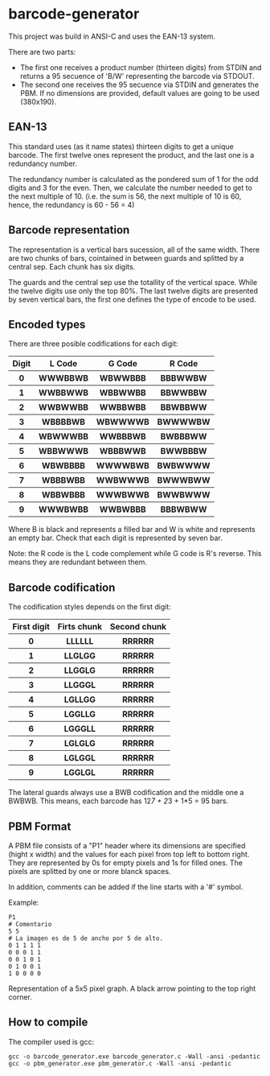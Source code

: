# barcode-generator
This project was build in ANSI-C and uses the EAN-13 system.

There are two parts:
  - The first one receives a product number (thirteen digits) from STDIN and returns a 95 secuence of 'B/W'
  representing the barcode via STDOUT.
  - The second one receives the 95 secuence via STDIN and generates the PBM. If no dimensions are provided, default values 
  are going to be used (380x190).
  

## EAN-13
This standard uses (as it name states) thirteen digits to get a unique barcode.
The first twelve ones represent the product, and the last one is a redundancy number.

The redundancy number is calculated as the pondered sum of 1 for the odd digits and 3 for the even.
Then, we calculate the number needed to get to the next multiple of 10. (i.e. the sum is 56, the next multiple of 10 is 60,
hence, the redundancy is 60 - 56 = 4)


## Barcode representation
The representation is a vertical bars sucession, all of the same width.
There are two chunks of bars, cointained in between guards and splitted by a central sep. Each chunk has six digits.

The guards and the central sep use the totallity of the vertical space. While the twelve digits use only the top 80%.
The last twelve digits are presented by seven vertical bars, the first one defines the type of encode to be used.


## Encoded types
There are three posible codifications for each digit:

<table>
  <tr>
    <th> Digit </th>
    <th> L Code </th>
    <th> G Code </th>
    <th> R Code </th>
  </tr>
  <tr>
    <th> 0 </th>
    <th> WWWBBWB </th>
    <th> WBWWBBB </th>
    <th> BBBWWBW </th>
  </tr>
  <tr>
    <th> 1 </th>
    <th> WWBBWWB </th>
    <th> WBBWWBB </th>
    <th> BBWWBBW </th>
  </tr>
  <tr>
    <th> 2 </th>
    <th> WWBWWBB </th>
    <th> WWBBWBB </th>
    <th> BBWBBWW </th>
  </tr>
  <tr>
    <th> 3 </th>
    <th> WBBBBWB </th>
    <th> WBWWWWB </th>
    <th> BWWWWBW </th>
  </tr>
  <tr>
    <th> 4 </th>
    <th> WBWWWBB </th>
    <th> WWBBBWB </th>
    <th> BWBBBWW </th>
  </tr>
  <tr>
    <th> 5 </th>
    <th> WBBWWWB </th>
    <th> WBBBWWB </th>
    <th> BWWBBBW </th>
  </tr>
  <tr>
    <th> 6 </th>
    <th> WBWBBBB </th>
    <th> WWWWBWB </th>
    <th> BWBWWWW </th>
  </tr>
  <tr>
    <th> 7 </th>
    <th> WBBBWBB </th>
    <th> WWBWWWB </th>
    <th> BWWWBWW </th>
  </tr>
  <tr>
    <th> 8 </th>
    <th> WBBWBBB </th>
    <th> WWWBWWB </th>
    <th> BWWBWWW </th>
  </tr>
  <tr>
    <th> 9 </th>
    <th> WWWBWBB </th>
    <th> WWBWBBB </th>
    <th> BBBWBWW </th>
  </tr>
</table>

Where B is black and represents a filled bar and W is white and represents an empty bar.
Check that each digit is represented by seven bar.

Note: the R code is the L code complement while G code is R's reverse. This means they are redundant between them.


## Barcode codification
The codification styles depends on the first digit:

<table>
  <tr>
    <th> First digit </th>
    <th> Firts chunk </th>
    <th> Second chunk </th>
  </tr>
  <tr>
    <th> 0 </th>
    <th> LLLLLL </th>
    <th> RRRRRR </th>
  </tr>
  <tr>
    <th> 1 </th>
    <th> LLGLGG </th>
    <th> RRRRRR </th>
  </tr>
  <tr>
    <th> 2 </th>
    <th> LLGGLG </th>
    <th> RRRRRR </th>
  </tr>
  <tr>
    <th> 3 </th>
    <th> LLGGGL </th>
    <th> RRRRRR </th>
  </tr>
  <tr>
    <th> 4 </th>
    <th> LGLLGG </th>
    <th> RRRRRR </th>
  </tr>
  <tr>
    <th> 5 </th>
    <th> LGGLLG </th>
    <th> RRRRRR </th>
  </tr>
  <tr>
    <th> 6 </th>
    <th> LGGGLL </th>
    <th> RRRRRR </th>
  </tr>
  <tr>
    <th> 7 </th>
    <th> LGLGLG </th>
    <th> RRRRRR </th>
  </tr>
  <tr>
    <th> 8 </th>
    <th> LGLGGL </th>
    <th> RRRRRR </th>
  </tr>
  <tr>
    <th> 9 </th>
    <th> LGGLGL</th>
    <th> RRRRRR </th>
  </tr>
</table>

The lateral guards always use a BWB codification and the middle one a BWBWB. This means, each barcode has 12*7 + 2*3 + 1*5 = 95 bars.


## PBM Format
A PBM file consists of a "P1" header where its dimensions are specified (hight x width) and the values for each pixel from top left to
bottom right. They are represented by 0s for empty pixels and 1s for filled ones.
The pixels are splitted by one or more blanck spaces.

In addition, comments can be added if the line starts with a '#' symbol.

Example:

`P1`<br>
`# Comentario`<br>
`5 5`<br>
`# La imagen es de 5 de ancho por 5 de alto.`<br>
`0 1 1 1 1`<br>
`0 0 0 1 1`<br>
`0 0 1 0 1`<br>
`0 1 0 0 1`<br>
`1 0 0 0 0`<br>


Representation of a 5x5 pixel graph. A black arrow pointing to the top right corner.


## How to compile
The compiler used is gcc:

`gcc -o barcode_generator.exe barcode_generator.c -Wall -ansi -pedantic`
`gcc -o pbm_generator.exe pbm_generator.c -Wall -ansi -pedantic`
